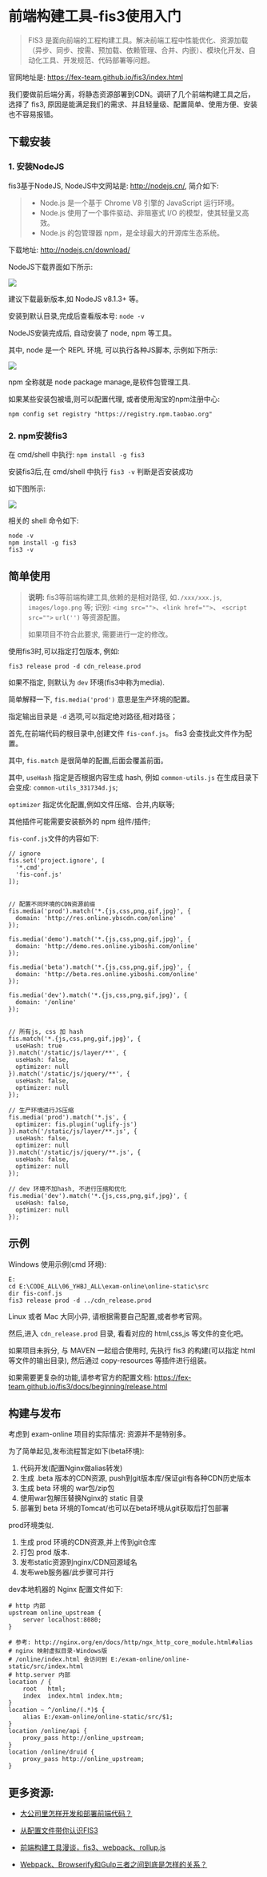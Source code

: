 # 前端构建工具-fis3使用入门

> FIS3 是面向前端的工程构建工具。解决前端工程中性能优化、资源加载（异步、同步、按需、预加载、依赖管理、合并、内嵌）、模块化开发、自动化工具、开发规范、代码部署等问题。

官网地址是: <https://fex-team.github.io/fis3/index.html>

我们要做前后端分离，将静态资源部署到CDN。调研了几个前端构建工具之后，选择了 fis3, 原因是能满足我们的需求、并且轻量级、配置简单、使用方便、安装也不容易报错。




## 下载安装

### 1. 安装NodeJS


fis3基于NodeJS, NodeJS中文网站是: <http://nodejs.cn/>, 简介如下:

> * Node.js 是一个基于 Chrome V8 引擎的 JavaScript 运行环境。 
> * Node.js 使用了一个事件驱动、非阻塞式 I/O 的模型，使其轻量又高效。 
> * Node.js 的包管理器 npm，是全球最大的开源库生态系统。

下载地址: <http://nodejs.cn/download/>

NodeJS下载界面如下所示:

![](02_nodejs_download.jpg)


建议下载最新版本,如 NodeJS v8.1.3+ 等。

安装到默认目录,完成后查看版本号: `node -v`


NodeJS安装完成后, 自动安装了 node, npm 等工具。

其中, node 是一个 REPL 环境, 可以执行各种JS脚本, 示例如下所示:

![](03_node_usage.jpg)

npm 全称就是 node package manage,是软件包管理工具.

如果某些安装包被墙,则可以配置代理, 或者使用淘宝的npm注册中心:

```
npm config set registry "https://registry.npm.taobao.org" 
```

### 2. npm安装fis3
  
在 cmd/shell 中执行: `npm install -g fis3`

安装fis3后,在 cmd/shell 中执行 `fis3 -v` 判断是否安装成功


如下图所示:

![](01_npm_v_fis3_v.jpg)

相关的 shell 命令如下:

```
node -v
npm install -g fis3
fis3 -v
```

## 简单使用

> **说明:** fis3等前端构建工具,依赖的是相对路径, 如`./xxx/xxx.js`, `images/logo.png` 等; 识别: `<img src="">`、`<link href="">`、 `<script src="">`  `url('')` 等资源配置。
>
> 如果项目不符合此要求, 需要进行一定的修改。


使用fis3时,可以指定打包版本, 例如:

```
fis3 release prod -d cdn_release.prod
```

如果不指定, 则默认为 `dev` 环境(fis3中称为media).

简单解释一下, `fis.media('prod')` 意思是生产环境的配置。

指定输出目录是 `-d` 选项,可以指定绝对路径,相对路径；



首先,在前端代码的根目录中,创建文件 `fis-conf.js`。 fis3 会查找此文件作为配置。


其中, `fis.match` 是很简单的配置,后面会覆盖前面。

其中, `useHash` 指定是否根据内容生成 hash, 例如 `common-utils.js` 在生成目录下会变成: `common-utils_331734d.js`; 

`optimizer` 指定优化配置,例如文件压缩、合并,内联等; 

其他插件可能需要安装额外的 npm 组件/插件;


`fis-conf.js`文件的内容如下:


```
// ignore
fis.set('project.ignore', [
  '*.cmd',
  'fis-conf.js'
]);


// 配置不同环境的CDN资源前缀
fis.media('prod').match('*.{js,css,png,gif,jpg}', {
  domain: 'http://res.online.ybscdn.com/online'
});

fis.media('demo').match('*.{js,css,png,gif,jpg}', {
  domain: 'http://demo.res.online.yiboshi.com/online'
});

fis.media('beta').match('*.{js,css,png,gif,jpg}', {
  domain: 'http://beta.res.online.yiboshi.com/online'
});

fis.media('dev').match('*.{js,css,png,gif,jpg}', {
  domain: '/online'
});


// 所有js, css 加 hash
fis.match('*.{js,css,png,gif,jpg}', {
  useHash: true
}).match('/static/js/layer/**', {
  useHash: false,
  optimizer: null
}).match('/static/js/jquery/**', {
  useHash: false,
  optimizer: null
});

// 生产环境进行JS压缩
fis.media('prod').match('*.js', {
  optimizer: fis.plugin('uglify-js')
}).match('/static/js/layer/**.js', {
  useHash: false,
  optimizer: null
}).match('/static/js/jquery/**.js', {
  useHash: false,
  optimizer: null
});

// dev 环境不加hash, 不进行压缩和优化
fis.media('dev').match('*.{js,css,png,gif,jpg}', {
  useHash: false,
  optimizer: null
});

```



## 示例

Windows 使用示例(cmd 环境):

```
E:
cd E:\CODE_ALL\06_YHBJ_ALL\exam-online\online-static\src
dir fis-conf.js
fis3 release prod -d ../cdn_release.prod
```

Linux 或者 Mac 大同小异, 请根据需要自己配置,或者参考官网。



然后,进入 `cdn_release.prod` 目录, 看看对应的 html,css,js 等文件的变化吧。

如果项目未拆分, 与 MAVEN 一起组合使用时, 先执行 fis3 的构建(可以指定 html 等文件的输出目录), 然后通过 copy-resources 等插件进行组装。 


如果需要更复杂的功能,请参考官方的配置文档: <https://fex-team.github.io/fis3/docs/beginning/release.html>


## 构建与发布

考虑到 exam-online 项目的实际情况: 资源并不是特别多。

为了简单起见,发布流程暂定如下(beta环境):

1. 代码开发(配置Nginx做alias转发)
2. 生成 .beta 版本的CDN资源, push到git版本库/保证git有各种CDN历史版本
3. 生成 beta 环境的 war包/zip包
4. 使用war包解压替换Nginx的 static 目录
5. 部署到 beta 环境的Tomcat/也可以在beta环境从git获取后打包部署


prod环境类似.

1. 生成 prod 环境的CDN资源,并上传到git仓库
2. 打包 prod 版本.
3. 发布static资源到nginx/CDN回源域名
4. 发布web服务器/此步骤可并行



dev本地机器的 Nginx 配置文件如下:



```
# http 内部
upstream online_upstream {
    server localhost:8080;
}

# 参考: http://nginx.org/en/docs/http/ngx_http_core_module.html#alias
# nginx 映射虚拟目录-Windows版
# /online/index.html 会访问到 E:/exam-online/online-static/src/index.html
# http.server 内部
location / {
    root   html;
    index  index.html index.htm;
}
location ~ ^/online/(.*)$ {
    alias E:/exam-online/online-static/src/$1;
}
location /online/api {
    proxy_pass http://online_upstream;
}
location /online/druid {
    proxy_pass http://online_upstream;
}

```


## 更多资源:

* [大公司里怎样开发和部署前端代码？](https://www.zhihu.com/question/20790576/answer/32602154)

* [从配置文件带你认识FIS3](http://www.jianshu.com/p/1bbd5fa05a86)

* [前端构建工具漫谈，fis3、webpack、rollup.js](https://zhuanlan.zhihu.com/p/20933749)

* [Webpack、Browserify和Gulp三者之间到底是怎样的关系？](https://www.zhihu.com/question/37020798)


